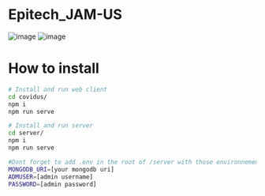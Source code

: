 # Epitech_JAM-US
![image](https://user-images.githubusercontent.com/71386489/112704264-39289200-8e9a-11eb-8891-bd09611978ca.png)
![image](https://user-images.githubusercontent.com/71386489/112765550-f38cd600-900d-11eb-877b-023c42c3fc41.png)

# How to install
```sh
# Install and run web client
cd covidus/
npm i
npm run serve

# Install and run server
cd server/
npm i
npm run serve

#Dont forget to add .env in the root of /server with those environnement variables
MONGODB_URI=[your mongodb uri]
ADMUSER=[admin username]
PASSWORD=[admin password]
